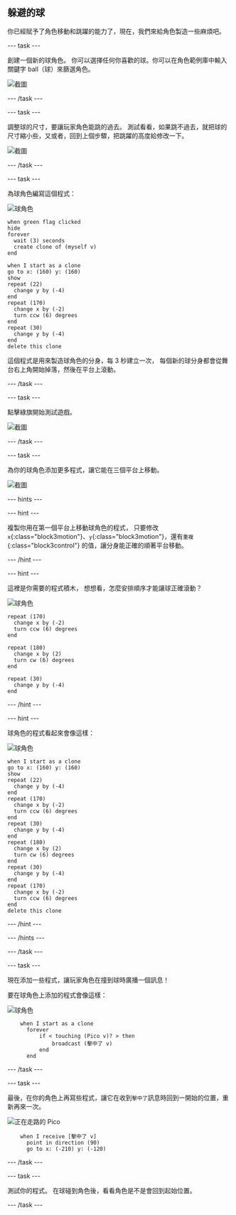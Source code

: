 ## 躲避的球

你已經賦予了角色移動和跳躍的能力了，現在，我們來給角色製造一些麻煩吧。

--- task ---

創建一個新的球角色。 你可以選擇任何你喜歡的球。你可以在角色範例庫中輸入關鍵字 ball（球）來篩選角色。

![截圖](images/dodge-balls.png)

--- /task ---

--- task ---

調整球的尺寸，要讓玩家角色能跳的過去。 測試看看，如果跳不過去，就把球的尺寸縮小些，又或者，回到上個步驟，把跳躍的高度給修改一下。

![截圖](images/dodge-ball-resize.png)

--- /task ---

--- task ---

為球角色編寫這個程式：

![球角色](images/ball_sprite.png)

```blocks3
when green flag clicked
hide
forever 
  wait (3) seconds
  create clone of (myself v)
end
```

```blocks3
when I start as a clone
go to x: (160) y: (160)
show
repeat (22) 
  change y by (-4)
end
repeat (170) 
  change x by (-2)
  turn ccw (6) degrees
end
repeat (30) 
  change y by (-4)
end
delete this clone
```

這個程式是用來製造球角色的分身，每 3 秒建立一次， 每個新的球分身都會從舞台右上角開始掉落，然後在平台上滾動。

--- /task ---

--- task ---

點擊綠旗開始測試遊戲。

![截圖](images/dodge-ball-test.png)

--- /task ---

--- task ---

為你的球角色添加更多程式，讓它能在三個平台上移動。

![截圖](images/dodge-ball-more-motion.png)

--- hints ---


--- hint ---

複製你用在第一個平台上移動球角色的程式， 只要修改 `x`{:class="block3motion"}、`y`{:class="block3motion"}，還有`重複`{:class="block3control"} 的值，讓分身能正確的順著平台移動。

--- /hint ---

--- hint ---

這裡是你需要的程式積木， 想想看，怎麼安排順序才能讓球正確滾動？

![球角色](images/ball_sprite.png)

```blocks3
repeat (170) 
  change x by (-2)
  turn ccw (6) degrees
end

repeat (180) 
  change x by (2)
  turn cw (6) degrees
end

repeat (30) 
  change y by (-4)
end
```

--- /hint ---

--- hint ---

球角色的程式看起來會像這樣：

![球角色](images/ball_sprite.png)

```blocks3
when I start as a clone
go to x: (160) y: (160)
show
repeat (22) 
  change y by (-4)
end
repeat (170) 
  change x by (-2)
  turn ccw (6) degrees
end
repeat (30) 
  change y by (-4)
end
repeat (180) 
  change x by (2)
  turn cw (6) degrees
end
repeat (30) 
  change y by (-4)
end
repeat (170) 
  change x by (-2)
  turn ccw (6) degrees
end
delete this clone
```

--- /hint ---

--- /hints ---

--- /task ---

--- task ---

現在添加一些程式，讓玩家角色在撞到球時廣播一個訊息！

要在球角色上添加的程式會像這樣：

![球角色](images/ball_sprite.png)

```blocks3
    when I start as a clone
	  forever
		  if < touching (Pico v)? > then
			  broadcast (擊中了 v)
		  end
	  end
```

--- /task ---

--- task ---

最後，在你的角色上再寫些程式，讓它在收到`擊中了`訊息時回到一開始的位置，重新再來一次。

![正在走路的 Pico](images/pico_walking_sprite.png)

```blocks3
    when I receive [擊中了 v]
	  point in direction (90)
	  go to x: (-210) y: (-120)
```

--- /task ---

--- task ---

測試你的程式。 在球碰到角色後，看看角色是不是會回到起始位置。

--- /task ---